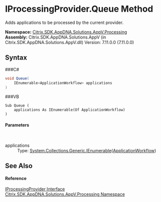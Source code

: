 # IProcessingProvider.Queue Method 
 

Adds applications to be processed by the current provider.

**Namespace:**&nbsp;<a href="N_Citrix_SDK_AppDNA_Solutions_AppV_Processing">Citrix.SDK.AppDNA.Solutions.AppV.Processing</a><br />**Assembly:**&nbsp;Citrix.SDK.AppDNA.Solutions.AppV (in Citrix.SDK.AppDNA.Solutions.AppV.dll) Version: 7.11.0.0 (7.11.0.0)

## Syntax

###C#
```csharp
void Queue(
	IEnumerable<ApplicationWorkflow> applications
)
```

###VB
```vbnet
Sub Queue ( 
	applications As IEnumerable(Of ApplicationWorkflow)
)
```


#### Parameters
&nbsp;<dl><dt>applications</dt><dd>Type: <a href="http://msdn2.microsoft.com/en-us/library/9eekhta0" target="_blank">System.Collections.Generic.IEnumerable</a>(<a href="T_Citrix_SDK_AppDNA_Solutions_AppV_Workflow_ApplicationWorkflow">ApplicationWorkflow</a>)<br /></dd></dl>

## See Also


#### Reference
<a href="T_Citrix_SDK_AppDNA_Solutions_AppV_Processing_IProcessingProvider">IProcessingProvider Interface</a><br /><a href="N_Citrix_SDK_AppDNA_Solutions_AppV_Processing">Citrix.SDK.AppDNA.Solutions.AppV.Processing Namespace</a><br />
